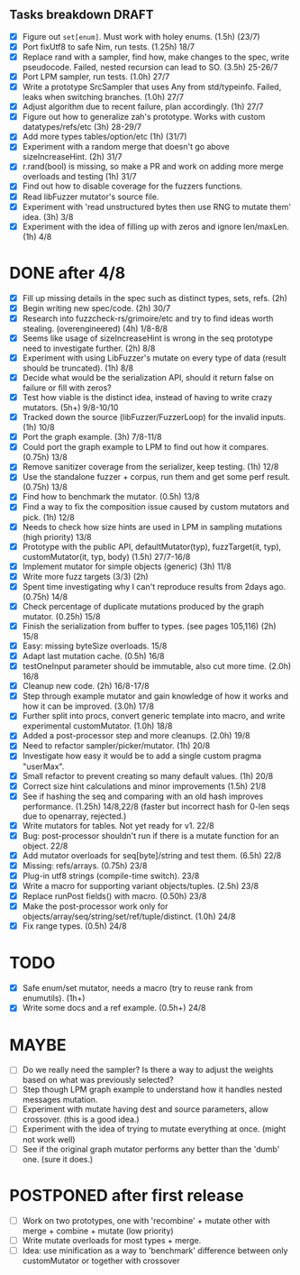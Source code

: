 Tasks breakdown DRAFT
---------------------

- [X] Figure out `set[enum]`. Must work with holey enums. (1.5h) (23/7)
- [X] Port fixUtf8 to safe Nim, run tests. (1.25h) 18/7
- [X] Replace rand with a sampler, find how, make changes to the spec, write pseudocode. Failed, nested recursion can lead to SO. (3.5h) 25-26/7
- [X] Port LPM sampler, run tests. (1.0h) 27/7
- [X] Write a prototype SrcSampler that uses Any from std/typeinfo. Failed, leaks when switching branches. (1.0h) 27/7
- [X] Adjust algorithm due to recent failure, plan accordingly. (1h) 27/7
- [X] Figure out how to generalize zah's prototype. Works with custom datatypes/refs/etc (3h) 28-29/7
- [X] Add more types tables/option/etc (1h) (31/7)
- [X] Experiment with a random merge that doesn't go above sizeIncreaseHint. (2h) 31/7
- [X] r.rand(bool) is missing, so make a PR and work on adding more merge overloads and testing (1h) 31/7
- [X] Find out how to disable coverage for the fuzzers functions.
- [X] Read libFuzzer mutator's source file.
- [X] Experiment with 'read unstructured bytes then use RNG to mutate them' idea. (3h) 3/8
- [X] Experiment with the idea of filling up with zeros and ignore len/maxLen. (1h) 4/8

DONE after 4/8
==============

- [X] Fill up missing details in the spec such as distinct types, sets, refs. (2h)
- [X] Begin writing new spec/code. (2h) 30/7
- [X] Research into fuzzcheck-rs/grimoire/etc and try to find ideas worth stealing. (overengineered) (4h) 1/8-8/8
- [X] Seems like usage of sizeIncreaseHint is wrong in the seq prototype need to investigate further. (2h) 8/8
- [X] Experiment with using LibFuzzer's mutate on every type of data (result should be truncated). (1h) 8/8
- [X] Decide what would be the serialization API, should it return false on failure or fill with zeros?
- [X] Test how viable is the distinct idea, instead of having to write crazy mutators. (5h+) 9/8-10/10
- [X] Tracked down the source (libFuzzer/FuzzerLoop) for the invalid inputs. (1h) 10/8
- [X] Port the graph example. (3h) 7/8-11/8
- [X] Could port the graph example to LPM to find out how it compares. (0.75h) 13/8
- [X] Remove sanitizer coverage from the serializer, keep testing. (1h) 12/8
- [X] Use the standalone fuzzer + corpus, run them and get some perf result. (0.75h) 13/8
- [X] Find how to benchmark the mutator. (0.5h) 13/8
- [X] Find a way to fix the composition issue caused by custom mutators and pick. (1h) 12/8
- [X] Needs to check how size hints are used in LPM in sampling mutations (high priority) 13/8
- [X] Prototype with the public API, defaultMutator(typ), fuzzTarget(it, typ), customMutator(it, typ, body) (1.5h) 27/7-16/8
- [X] Implement mutator for simple objects (generic) (3h) 11/8
- [X] Write more fuzz targets (3/3) (2h)
- [X] Spent time investigating why I can't reproduce results from 2days ago. (0.75h) 14/8
- [X] Check percentage of duplicate mutations produced by the graph mutator. (0.25h) 15/8
- [X] Finish the serialization from buffer to types. (see pages 105,116) (2h) 15/8
- [X] Easy: missing byteSize overloads. 15/8
- [X] Adapt last mutation cache. (0.5h) 16/8
- [X] testOneInput parameter should be immutable, also cut more time. (2.0h) 16/8
- [X] Cleanup new code. (2h) 16/8-17/8
- [X] Step through example mutator and gain knowledge of how it works and how it can be improved. (3.0h) 17/8
- [X] Further split into procs, convert generic template into macro, and write experimental customMutator. (1.0h) 18/8
- [X] Added a post-processor step and more cleanups. (2.0h) 19/8
- [X] Need to refactor sampler/picker/mutator. (1h) 20/8
- [X] Investigate how easy it would be to add a single custom pragma "userMax".
- [X] Small refactor to prevent creating so many default values. (1h) 20/8
- [X] Correct size hint calculations and minor improvements (1.5h) 21/8
- [X] See if hashing the seq and comparing with an old hash improves performance. (1.25h) 14/8,22/8 (faster but incorrect hash for 0-len seqs due to openarray, rejected.)
- [X] Write mutators for tables. Not yet ready for v1. 22/8
- [X] Bug: post-processor shouldn't run if there is a mutate function for an object. 22/8
- [X] Add mutator overloads for seq[byte]/string and test them. (6.5h) 22/8
- [X] Missing: refs/arrays. (0.75h) 23/8
- [X] Plug-in utf8 strings (compile-time switch). 23/8
- [X] Write a macro for supporting variant objects/tuples. (2.5h) 23/8
- [X] Replace runPost fields() with macro. (0.50h) 23/8
- [X] Make the post-processor work only for objects/array/seq/string/set/ref/tuple/distinct. (1.0h) 24/8
- [X] Fix range types. (0.5h) 24/8

TODO
====

- [X] Safe enum/set mutator, needs a macro (try to reuse rank from enumutils). (1h+)
- [X] Write some docs and a ref example. (0.5h+) 24/8

MAYBE
=====

- [ ] Do we really need the sampler? Is there a way to adjust the weights based on what was previously selected?
- [ ] Step though LPM graph example to understand how it handles nested messages mutation.
- [ ] Experiment with mutate having dest and source parameters, allow crossover. (this is a good idea.)
- [ ] Experiment with the idea of trying to mutate everything at once. (might not work well)
- [ ] See if the original graph mutator performs any better than the 'dumb' one. (sure it does.)

POSTPONED after first release
=============================

- [ ] Work on two prototypes, one with 'recombine' + mutate other with merge + combine + mutate (low priority)
- [ ] Write mutate overloads for most types + merge.
- [ ] Idea: use minification as a way to 'benchmark' difference between only customMutator or together with crossover
